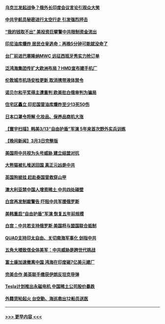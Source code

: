 #### [乌克兰发起战争？俄外长印度会议言论引观众大笑](../pages/prog202/a103662027.md?t=03042143) 
#### [中共宇航员秘密进行太空行走 引发强烈抨击](../pages/prog202/a103662030.md?t=03042143) 
#### [“我的钱取不出” 美投资巨擘警中共限制资金流出](../pages/prog202/a103662034.md?t=03042143) 
#### [印尼油库爆炸 居民仓皇逃命：再晚5分钟可能就没命了](../pages/prog202/a103662013.md?t=03042143) 
#### [台厂前进巴塞隆纳MWC 远征西班牙秀实力抢订单](../pages/prog202/a103662003.md?t=03042143) 
#### [泛鸿海集团传扩大欧洲布局？HMD宣布建手机厂](../pages/prog202/a103661999.md?t=03042143) 
#### [伦敦城市机场安检更新 取消携带液体禁令](../pages/prog202/a103661944.md?t=03042143) 
#### [诺贝尔和平奖得主遭重判 欧美批白俄审判为骗局](../pages/prog202/a103661940.md?t=03042143) 
#### [住宅区矗立 印尼国营油库爆炸至少13死50伤](../pages/prog202/a103661935.md?t=03042143) 
#### [日本口罩令将解 化妆品、保养品商机大涨](../pages/prog202/a103661930.md?t=03042143) 
#### [【寰宇扫描】韩美3/13“自由护盾”军演 5年来首次野外实兵训练](../pages/prog202/a103661851.md?t=03042143) 
#### [【晚间新闻】3月3日完整版](../pages/prog202/a103661860.md?t=03042143) 
#### [美国将中共视为头号威胁 建立结盟对抗](../pages/prog202/a103661850.md?t=03042143) 
#### [大熊猫被扎堆送回国 真正元凶是中共](../pages/prog202/a103661731.md?t=03042143) 
#### [英国狗披挂 赶赴泰国营救穿山甲](../pages/prog202/a103661730.md?t=03042143) 
#### [澳大利亚禁中国人增资稀土 中共四处碰壁](../pages/prog202/a103661722.md?t=03042143) 
#### [白宫再发制裁警告 吓阻中共军援俄罗斯](../pages/prog202/a103661717.md?t=03042143) 
#### [美韩重启“自由护盾”军演 恢复五年前规模](../pages/prog202/a103661521.md?t=03042143) 
#### [白宫：中共若支持俄罗斯 美国将与盟国联合抵制](../pages/prog202/a103661520.md?t=03042143) 
#### [QUAD支持印太自由、关切南海军事化 剑指中共](../pages/prog202/a103661517.md?t=03042143) 
#### [五角大楼致信全体美军：中共威胁是跨世代挑战](../pages/prog202/a103661516.md?t=03042143) 
#### [富士康加速撤离中国 鸿海在印度砸7亿美元建厂](../pages/prog202/a103661381.md?t=03042143) 
#### [完美合作 美英联手缴获伊朗反坦克导弹](../pages/prog202/a103661299.md?t=03042143) 
#### [Tesla计划推出永磁电机 中国稀土公司股价暴跌](../pages/prog202/a103661296.md?t=03042143) 
#### [外籍货轮起火 台空勤、海巡救出12船员送医](../pages/prog202/a103661306.md?t=03042143) 

----
#### [ >>> 更早内容 <<< ](../indexes/prog202-earlier.md)
